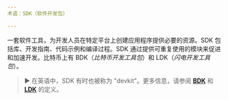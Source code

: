 ```yaml
---
术语：SDK（软件开发包）

---
```

一套软件工具，为开发人员在特定平台上创建应用程序提供必要的资源。SDK 包括库、开发指南、代码示例和编译过程。SDK 通过提供可重复使用的模块来促进和加速开发。比特币上有 BDK（*比特币开发工具包*）和 LDK（*闪电开发工具包*）。

> ► 在英语中，SDK 有时也被称为 "devkit"。更多信息，请参阅 [**BDK**](/dictionnaire/B.md#bdk-bitcoin-dev-kit) 和 [**LDK**](/dictionnaire/L.md#ldk-lightning-dev-kit) 的定义。